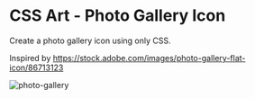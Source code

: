 # CSS Art - Photo Gallery Icon

Create a photo gallery icon using only CSS.

Inspired by https://stock.adobe.com/images/photo-gallery-flat-icon/86713123

![photo-gallery](https://user-images.githubusercontent.com/6689087/177175434-827093c1-5ca9-44e6-9a6a-8f8dd4229df6.png)

